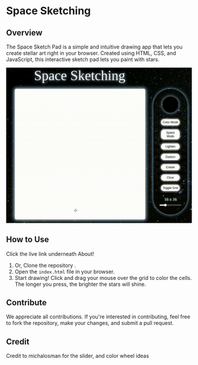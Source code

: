 # Space Sketching

## Overview

The Space Sketch Pad is a simple and intuitive drawing app that lets you create stellar art right in your browser. Created using HTML, CSS, and JavaScript, this interactive sketch pad lets you paint with stars.

![Project Banner](https://github.com/RyanLilleyman/SketchPad/blob/main/Screencast-from-07-15-2023-04_55_46-PM.gif)

## How to Use

Click the live link underneath About!

1. Or, Clone the repository .
2. Open the `index.html` file in your browser.
3. Start drawing! Click and drag your mouse over the grid to color the cells. The longer you press, the brighter the stars will shine.

## Contribute

We appreciate all contributions. If you're interested in contributing, feel free to fork the repository, make your changes, and submit a pull request. 

## Credit 
Credit to michalosman for the slider, and color wheel ideas

